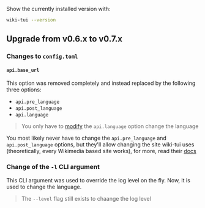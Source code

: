 Show the currently installed version with:
```sh
wiki-tui --version
```

## Upgrade from v0.6.x to v0.7.x

### Changes to `config.toml`

#### `api.base_url`

This option was removed completely and instead replaced by the following three options:

* `api.pre_language`
* `api.post_language`
* `api.language`

> You only have to [modify](../configuration/api.md#changing-the-language) the `api.language` option
> change the language

You most likely never have to change the `api.pre_language` and `api.post_language` options, but
they'll allow changing the site wiki-tui uses (theoretically, every Wikimedia based site works), for
more, read their [docs](../configuration/api.md#changing-the-site)

### Change of the `-l` CLI argument

This CLI argument was used to override the log level on the fly. Now, it is used to change the language.

> The `--level` flag still exists to chaange the log level
